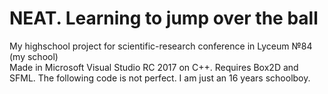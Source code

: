 # NEAT. Learning to jump over the ball
My highschool project for scientific-research conference in Lyceum №84 (my school)    
Made in Microsoft Visual Studio RC 2017 on C++. Requires Box2D and SFML.
The following code is not perfect. I am just an 16 years schoolboy.
